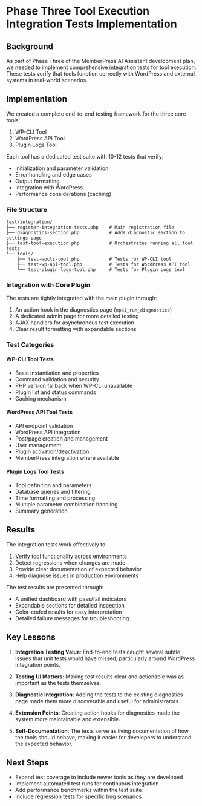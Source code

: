 # Phase Three Tool Execution Integration Tests Implementation

## Background

As part of Phase Three of the MemberPress AI Assistant development plan, we needed to implement comprehensive integration tests for tool execution. These tests verify that tools function correctly with WordPress and external systems in real-world scenarios.

## Implementation

We created a complete end-to-end testing framework for the three core tools:
1. WP-CLI Tool
2. WordPress API Tool
3. Plugin Logs Tool

Each tool has a dedicated test suite with 10-12 tests that verify:
- Initialization and parameter validation
- Error handling and edge cases
- Output formatting
- Integration with WordPress
- Performance considerations (caching)

### File Structure

```
test/integration/
├── register-integration-tests.php    # Main registration file
├── diagnostics-section.php           # Adds diagnostic section to settings page
├── test-tool-execution.php           # Orchestrates running all tool tests
└── tools/
    ├── test-wpcli-tool.php           # Tests for WP-CLI tool
    ├── test-wp-api-tool.php          # Tests for WordPress API tool
    └── test-plugin-logs-tool.php     # Tests for Plugin Logs tool
```

### Integration with Core Plugin

The tests are tightly integrated with the main plugin through:
1. An action hook in the diagnostics page (`mpai_run_diagnostics`)
2. A dedicated admin page for more detailed testing
3. AJAX handlers for asynchronous test execution
4. Clear result formatting with expandable sections

### Test Categories

#### WP-CLI Tool Tests
- Basic instantiation and properties
- Command validation and security
- PHP version fallback when WP-CLI unavailable
- Plugin list and status commands
- Caching mechanism

#### WordPress API Tool Tests
- API endpoint validation
- WordPress API integration
- Post/page creation and management
- User management
- Plugin activation/deactivation
- MemberPress integration where available

#### Plugin Logs Tool Tests
- Tool definition and parameters
- Database queries and filtering
- Time formatting and processing
- Multiple parameter combination handling
- Summary generation

## Results

The integration tests work effectively to:
1. Verify tool functionality across environments
2. Detect regressions when changes are made
3. Provide clear documentation of expected behavior
4. Help diagnose issues in production environments

The test results are presented through:
- A unified dashboard with pass/fail indicators
- Expandable sections for detailed inspection
- Color-coded results for easy interpretation
- Detailed failure messages for troubleshooting

## Key Lessons

1. **Integration Testing Value**: End-to-end tests caught several subtle issues that unit tests would have missed, particularly around WordPress integration points.

2. **Testing UI Matters**: Making test results clear and actionable was as important as the tests themselves.

3. **Diagnostic Integration**: Adding the tests to the existing diagnostics page made them more discoverable and useful for administrators.

4. **Extension Points**: Creating action hooks for diagnostics made the system more maintainable and extensible.

5. **Self-Documentation**: The tests serve as living documentation of how the tools should behave, making it easier for developers to understand the expected behavior.

## Next Steps

- Expand test coverage to include newer tools as they are developed
- Implement automated test runs for continuous integration
- Add performance benchmarks within the test suite
- Include regression tests for specific bug scenarios
